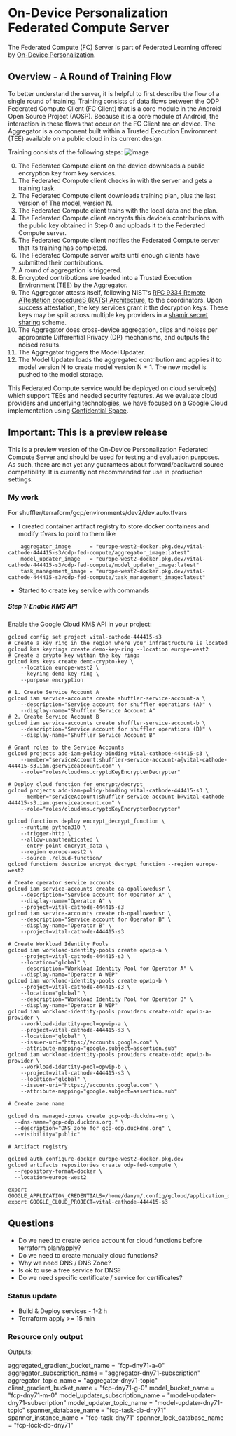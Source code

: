 # On-Device Personalization Federated Compute Server

The Federated Compute (FC) Server is part of Federated Learning offered by [On-Device Personalization](https://developers.google.com/privacy-sandbox/protections/on-device-personalization).

## Overview - A Round of Training Flow
To better understand the server, it is helpful to first describe the flow of a single round of training. Training consists of data flows between the ODP Federated Compute Client (FC Client) that is a core module in the Android Open Source Project (AOSP).  Because it is a core module of Android, the interaction in these flows that occur on the FC Client are on device.  The Aggregator is a component built within a Trusted Execution Environment (TEE) available on a public cloud in its current design.

Training consists of the following steps:
![image](docs/high-level-overview.png)

0. The Federated Compute client on the device downloads a public encryption key from key services.
1. The Federated Compute client checks in with the server and gets a training task.
2. The Federated Compute client downloads training plan, plus the last version of The model, version N.
3. The Federated Compute client trains with the local data and the plan.
4. The Federated Compute client encrypts this device’s contributions with the public key obtained in Step 0 and uploads it to the Federated Compute server.
5. The Federated Compute client notifies the Federated Compute server that its training has completed.
6. The Federated Compute server waits until enough clients have submitted their contributions.
7. A round of aggregation is triggered.
8. Encrypted contributions are loaded into a Trusted Execution Environment (TEE) by the Aggregator. 
9. The Aggregator attests itself, following NIST's [RFC 9334 Remote ATtestation procedureS (RATS) Architecture](https://www.rfc-editor.org/rfc/rfc9334), to the coordinators. Upon success attestation, the key services grant it the decryption keys. These keys may be split across multiple key providers in a [shamir secret sharing](https://en.wikipedia.org/wiki/Shamir%27s_secret_sharing) scheme.
10. The Aggregator does cross-device aggregation, clips and noises per appropriate Differential Privacy (DP) mechanisms, and outputs the noised results.
11. The Aggregator triggers the Model Updater.
12. The Model Updater loads the aggregated contribution and applies it to model version N to create model version N + 1. The new model is pushed to the model storage.


This Federated Compute service would be deployed on cloud service(s) which support TEEs and needed security features. As we evaluate cloud providers and underlying technologies, we have focused on a Google Cloud implementation using [Confidential Space](https://cloud.google.com/docs/security/confidential-space).

## Important: This is a preview release
This is a preview version of the On-Device Personalization Federated Compute Server and should be used for testing and evaluation purposes. As such, there are not yet any guarantees about forward/backward source compatibility. It is currently not recommended for use in production settings.



### My work


For shuffler/terraform/gcp/environments/dev2/dev.auto.tfvars
- I created container artifact registry to store docker containers and modify tfvars to point to them like
```shell
    aggregator_image      = "europe-west2-docker.pkg.dev/vital-cathode-444415-s3/odp-fed-compute/aggregator_image:latest"
    model_updater_image   = "europe-west2-docker.pkg.dev/vital-cathode-444415-s3/odp-fed-compute/model_updater_image:latest"
    task_management_image = "europe-west2-docker.pkg.dev/vital-cathode-444415-s3/odp-fed-compute/task_management_image:latest"
```

- Started to create key service with commands

##### Step 1: Enable KMS API
Enable the Google Cloud KMS API in your project:

```shell
gcloud config set project vital-cathode-444415-s3
# Create a key ring in the region where your infrastructure is located
gcloud kms keyrings create demo-key-ring --location europe-west2
# Create a crypto key within the key ring:
gcloud kms keys create demo-crypto-key \
    --location europe-west2 \
    --keyring demo-key-ring \
    --purpose encryption

# 1. Create Service Account A
gcloud iam service-accounts create shuffler-service-account-a \
    --description="Service account for shuffler operations (A)" \
    --display-name="Shuffler Service Account A"
# 2. Create Service Account B
gcloud iam service-accounts create shuffler-service-account-b \
    --description="Service account for shuffler operations (B)" \
    --display-name="Shuffler Service Account B"

# Grant roles to the Service Accounts
gcloud projects add-iam-policy-binding vital-cathode-444415-s3 \
    --member="serviceAccount:shuffler-service-account-a@vital-cathode-444415-s3.iam.gserviceaccount.com" \
    --role="roles/cloudkms.cryptoKeyEncrypterDecrypter"

# Deploy cloud function for encrypt/decrypt
gcloud projects add-iam-policy-binding vital-cathode-444415-s3 \
    --member="serviceAccount:shuffler-service-account-b@vital-cathode-444415-s3.iam.gserviceaccount.com" \
    --role="roles/cloudkms.cryptoKeyEncrypterDecrypter"

gcloud functions deploy encrypt_decrypt_function \
    --runtime python310 \
    --trigger-http \
    --allow-unauthenticated \
    --entry-point encrypt_data \
    --region europe-west2 \
    --source ./cloud-function/
gcloud functions describe encrypt_decrypt_function --region europe-west2

# Create operator service accounts
gcloud iam service-accounts create ca-opallowedusr \
    --description="Service account for Operator A" \
    --display-name="Operator A" \
    --project=vital-cathode-444415-s3
gcloud iam service-accounts create cb-opallowedusr \
    --description="Service account for Operator B" \
    --display-name="Operator B" \
    --project=vital-cathode-444415-s3

# Create Workload Identity Pools
gcloud iam workload-identity-pools create opwip-a \
    --project=vital-cathode-444415-s3 \
    --location="global" \
    --description="Workload Identity Pool for Operator A" \
    --display-name="Operator A WIP"
gcloud iam workload-identity-pools create opwip-b \
    --project=vital-cathode-444415-s3 \
    --location="global" \
    --description="Workload Identity Pool for Operator B" \
    --display-name="Operator B WIP"
gcloud iam workload-identity-pools providers create-oidc opwip-a-provider \
    --workload-identity-pool=opwip-a \
    --project=vital-cathode-444415-s3 \
    --location="global" \
    --issuer-uri="https://accounts.google.com" \
    --attribute-mapping="google.subject=assertion.sub"
gcloud iam workload-identity-pools providers create-oidc opwip-b-provider \
    --workload-identity-pool=opwip-b \
    --project=vital-cathode-444415-s3 \
    --location="global" \
    --issuer-uri="https://accounts.google.com" \
    --attribute-mapping="google.subject=assertion.sub"

# Create zone name

gcloud dns managed-zones create gcp-odp-duckdns-org \
  --dns-name="gcp-odp.duckdns.org." \
  --description="DNS zone for gcp-odp.duckdns.org" \
  --visibility="public"

# Artifact registry

gcloud auth configure-docker europe-west2-docker.pkg.dev
gcloud artifacts repositories create odp-fed-compute \
  --repository-format=docker \
  --location=europe-west2

export GOOGLE_APPLICATION_CREDENTIALS=/home/danym/.config/gcloud/application_default_credentials.json
export GOOGLE_CLOUD_PROJECT=vital-cathode-444415-s3
```

## Questions
- Do we need to create serice account for cloud functions before terraform plan/apply?
- Do we need to create manually cloud functions?
- Why we need DNS / DNS Zone?
- Is ok to use a free service for DNS?
- Do we need specific certificate / service for certificates?



 ### Status update
- Build & Deploy services - 1-2 h
- Terraform apply >= 15 min



### Resource only output
Outputs:

aggregated_gradient_bucket_name = "fcp-dny71-a-0"
aggregator_subscription_name = "aggregator-dny71-subscription"
aggregator_topic_name = "aggregator-dny71-topic"
client_gradient_bucket_name = "fcp-dny71-g-0"
model_bucket_name = "fcp-dny71-m-0"
model_updater_subscription_name = "model-updater-dny71-subscription"
model_updater_topic_name = "model-updater-dny71-topic"
spanner_database_name = "fcp-task-db-dny71"
spanner_instance_name = "fcp-task-dny71"
spanner_lock_database_name = "fcp-lock-db-dny71"